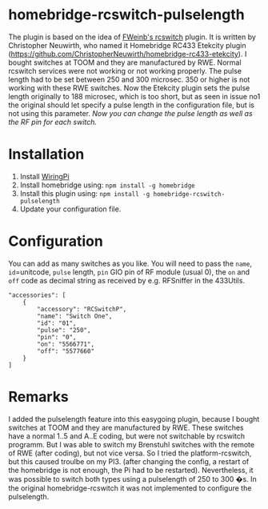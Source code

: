 # homebridge-rcswitch-pulselength

The plugin is based on the idea of [FWeinb's rcswitch](https://github.com/FWeinb/homebridge-rcswitch) plugin.
It is written by Christopher Neuwirth, who named it Homebridge RC433 Etekcity plugin (https://github.com/ChristopherNeuwirth/homebridge-rc433-etekcity).
I bought switches at TOOM and they are manufactured by RWE. Normal rcswitch services were not working or
not working properly. The pulse length had to be set between 250 and 300 microsec. 350 or higher is not working with these RWE switches.
Now the Etekcity plugin sets the pulse length originally to 188 microsec, which is too short, but as seen in issue no1
the original should let specify a pulse length in the configuration file, but is not using this parameter.
*Now you can change the pulse length as well as the RF pin for each switch.*

# Installation

1. Install [WiringPi](https://projects.drogon.net/raspberry-pi/wiringpi/download-and-install/)
2. Install homebridge using: `npm install -g homebridge`
3. Install this plugin using: `npm install -g homebridge-rcswitch-pulselength`
4. Update your configuration file.

# Configuration

You can add as many switches as you like. You will need to pass the `name`,
`id`=unitcode, `pulse` length, `pin` GIO pin of RF module (usual 0),
the `on` and `off` code as decimal string
as received by e.g. RFSniffer in the 433Utils.

 ```
 "accessories": [
     {
         "accessory": "RCSwitchP",
         "name": "Switch One",
         "id": "01",
         "pulse": "250",
         "pin": "0",
         "on": "5566771",
         "off": "5577660"
     }
]
```
# Remarks

I added the pulselength feature into this easygoing plugin, because I bought switches at TOOM and they are manufactured by RWE.
These switches have a normal 1..5 and A..E coding, but were not switchable by rcswitch programm.
But I was able to switch my Brenstuhl switches with the remote of RWE (after coding), but not vice versa.
So I tried the platform-rcswitch, but this caused troulbe on my PI3.
(after changing the config, a restart of the homebridge is not enough, the Pi had to be restarted).
Nevertheless, it was possible to switch both types using a pulselength of 250 to 300 �s.
In the original homebridge-rcswitch it was not implemented to configure the pulselength.
